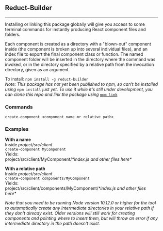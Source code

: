 ## Reduct-Builder 
___
Installing or linking this package globally will give you access to some terminal commands
for instantly producing React component files and folders. 

Each component is created as a directory with a "blown-out" component inside (the component is broken up into several individual files), and an index file to export the final component class or function. The named component folder will be inserted in the directory where the command was invoked, or in the directory specified by a relative path from the invocation directory, given as an argument.

To install: `npm install -g reduct-builder`  
*Note: This package has not yet been published to npm, so can't be installed using* `npm install` *just yet. To use it while it's still under development, you can clone this repo and link the package using* [`npm link`](https://docs.npmjs.com/cli/link.html)

### Commands
`create-component <component name or relative path>`

### Examples  
**With a name**  
Inside *project/src/client*  
`create-component MyComponent`  
Yields:  
project/src/client/MyComponent/*\*index.js and other files here\**

**With a relative path**  
Inside *project/src/client*  
`create-component components/MyComponent`  
Yields:  
project/src/client/components/MyComponent/*\*index.js and other files here\**

*Note that you need to be running Node version 10.12.0 or higher for the tool to automatically create any intermediate directories in your relative path if they don't already exist. Older versions will still work for creating components and pointing where to insert them, but will throw an error if any intermediate directory in the path doesn't exist.*
